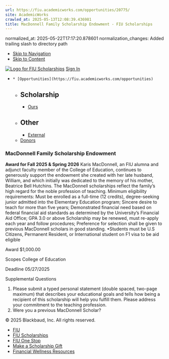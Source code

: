 ```yaml
---
url: https://fiu.academicworks.com/opportunities/20775/
site: AcademicWorks
crawled_at: 2025-05-13T12:08:39.436981
title: MacDonnell Family Scholarship Endowment - FIU Scholarships
---
```

normalized_at: 2025-05-22T17:17:20.878601
normalization_changes: Added trailing slash to directory path

  * [Skip to Navigation](https://fiu.academicworks.com/opportunities/20775#navigation)
  * [Skip to Content](https://fiu.academicworks.com/opportunities/20775#main)

[![Logo for FIU Scholarships](https://s3.amazonaws.com/static.academicworks.com/clients/fiu/assets/images/logo.png)](http://fiu.academicworks.com) [Sign In](https://fiu.academicworks.com/users/sign_in)
  *     * [Opportunities](https://fiu.academicworks.com/opportunities)
      * ## Scholarship
        * [Ours](https://fiu.academicworks.com/opportunities)
      * ## Other
        * [External](https://fiu.academicworks.com/opportunities/external)
    * [Donors](https://fiu.academicworks.com/donors)


### MacDonnell Family Scholarship Endowment
**Award for Fall 2025 & Spring 2026**
Karis MacDonnell, an FIU alumna and adjunct faculty member of the College of Education, continues to generously support the endowment she created with her late husband, William, and which initially was dedicated to the memory of his mother, Beatrice Bell Hutchins. The MacDonnell scholarships reflect the family’s high regard for the noble profession of teaching.
Minimum eligibility requirements:
Must be enrolled as a full-time (12 credits), degree-seeking junior admitted into the Elementary Education program; Sincere desire to teach for more than five years; Demonstrated financial need based on federal financial aid standards as determined by the University’s Financial Aid Office; GPA 3.0 or above Scholarship may be renewed, must re-apply each year and follow procedures; Preference for selection shall be given to previous MacDonnell scholars in good standing.
•Students must be U.S Citizens, Permanent Resident, or International student on F1 visa to be aid eligible 

Award
    $1,000.00 

Scopes
    College of Education 

Deadline
    05/27/2025 

Supplemental Questions
    
  1. Please submit a typed personal statement (double spaced, two-page maximum) that describes your educational goals and tells how being a recipient of this scholarship will help you fulfill them. Please address your commitment to the teaching profession.
  2. Were you a previous MacDonnell Scholar? 


© 2025 Blackbaud, Inc. All rights reserved. 
  * [FIU ](http://fiu.edu/)
  * [FIU Scholarships](http://scholarships.fiu.edu)
  * [FIU One Stop](http://onestop.fiu.edu)
  * [Make a Scholarship Gift](https://give.fiu.edu/give-now/)
  * [Financial Wellness Resources](https://go.fiu.edu/iGrad)


